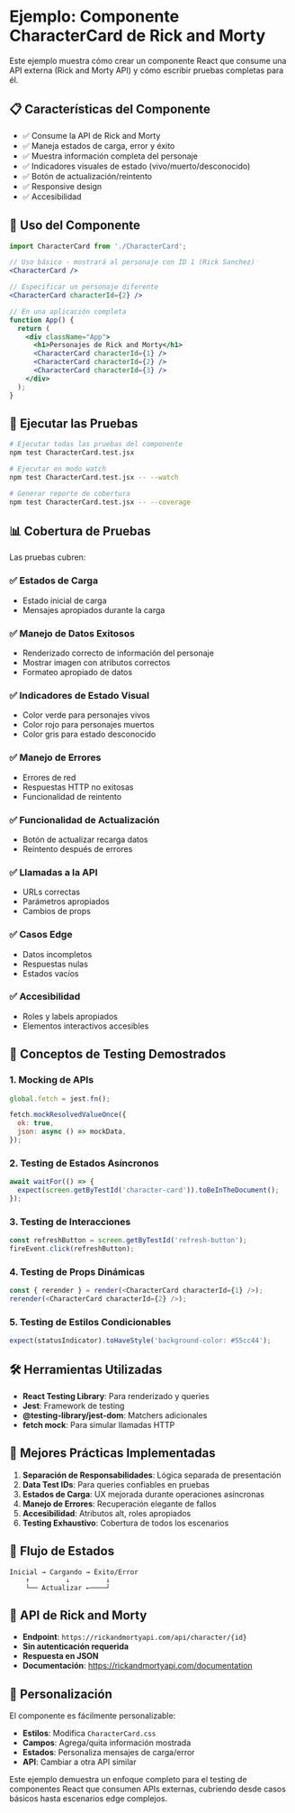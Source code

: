 # Ejemplo: Componente CharacterCard de Rick and Morty

Este ejemplo muestra cómo crear un componente React que consume una API externa (Rick and Morty API) y cómo escribir pruebas completas para él.

## 📋 Características del Componente

- ✅ Consume la API de Rick and Morty
- ✅ Maneja estados de carga, error y éxito
- ✅ Muestra información completa del personaje
- ✅ Indicadores visuales de estado (vivo/muerto/desconocido)
- ✅ Botón de actualización/reintento
- ✅ Responsive design
- ✅ Accesibilidad

## 🚀 Uso del Componente

```jsx
import CharacterCard from './CharacterCard';

// Uso básico - mostrará al personaje con ID 1 (Rick Sanchez)
<CharacterCard />

// Especificar un personaje diferente
<CharacterCard characterId={2} />

// En una aplicación completa
function App() {
  return (
    <div className="App">
      <h1>Personajes de Rick and Morty</h1>
      <CharacterCard characterId={1} />
      <CharacterCard characterId={2} />
      <CharacterCard characterId={3} />
    </div>
  );
}
```

## 🧪 Ejecutar las Pruebas

```bash
# Ejecutar todas las pruebas del componente
npm test CharacterCard.test.jsx

# Ejecutar en modo watch
npm test CharacterCard.test.jsx -- --watch

# Generar reporte de cobertura
npm test CharacterCard.test.jsx -- --coverage
```

## 📊 Cobertura de Pruebas

Las pruebas cubren:

### ✅ Estados de Carga
- Estado inicial de carga
- Mensajes apropiados durante la carga

### ✅ Manejo de Datos Exitosos
- Renderizado correcto de información del personaje
- Mostrar imagen con atributos correctos
- Formateo apropiado de datos

### ✅ Indicadores de Estado Visual
- Color verde para personajes vivos
- Color rojo para personajes muertos
- Color gris para estado desconocido

### ✅ Manejo de Errores
- Errores de red
- Respuestas HTTP no exitosas
- Funcionalidad de reintento

### ✅ Funcionalidad de Actualización
- Botón de actualizar recarga datos
- Reintento después de errores

### ✅ Llamadas a la API
- URLs correctas
- Parámetros apropiados
- Cambios de props

### ✅ Casos Edge
- Datos incompletos
- Respuestas nulas
- Estados vacíos

### ✅ Accesibilidad
- Roles y labels apropiados
- Elementos interactivos accesibles

## 🎯 Conceptos de Testing Demostrados

### 1. **Mocking de APIs**
```javascript
global.fetch = jest.fn();

fetch.mockResolvedValueOnce({
  ok: true,
  json: async () => mockData,
});
```

### 2. **Testing de Estados Asíncronos**
```javascript
await waitFor(() => {
  expect(screen.getByTestId('character-card')).toBeInTheDocument();
});
```

### 3. **Testing de Interacciones**
```javascript
const refreshButton = screen.getByTestId('refresh-button');
fireEvent.click(refreshButton);
```

### 4. **Testing de Props Dinámicas**
```javascript
const { rerender } = render(<CharacterCard characterId={1} />);
rerender(<CharacterCard characterId={2} />);
```

### 5. **Testing de Estilos Condicionables**
```javascript
expect(statusIndicator).toHaveStyle('background-color: #55cc44');
```

## 🛠️ Herramientas Utilizadas

- **React Testing Library**: Para renderizado y queries
- **Jest**: Framework de testing
- **@testing-library/jest-dom**: Matchers adicionales
- **fetch mock**: Para simular llamadas HTTP

## 📝 Mejores Prácticas Implementadas

1. **Separación de Responsabilidades**: Lógica separada de presentación
2. **Data Test IDs**: Para queries confiables en pruebas
3. **Estados de Carga**: UX mejorada durante operaciones asíncronas
4. **Manejo de Errores**: Recuperación elegante de fallos
5. **Accesibilidad**: Atributos alt, roles apropiados
6. **Testing Exhaustivo**: Cobertura de todos los escenarios

## 🔄 Flujo de Estados

```
Inicial → Cargando → Éxito/Error
    ↑         ↓         ↓
    └── Actualizar ←────┘
```

## 📱 API de Rick and Morty

- **Endpoint**: `https://rickandmortyapi.com/api/character/{id}`
- **Sin autenticación requerida**
- **Respuesta en JSON**
- **Documentación**: https://rickandmortyapi.com/documentation

## 🎨 Personalización

El componente es fácilmente personalizable:

- **Estilos**: Modifica `CharacterCard.css`
- **Campos**: Agrega/quita información mostrada
- **Estados**: Personaliza mensajes de carga/error
- **API**: Cambiar a otra API similar

Este ejemplo demuestra un enfoque completo para el testing de componentes React que consumen APIs externas, cubriendo desde casos básicos hasta escenarios edge complejos.